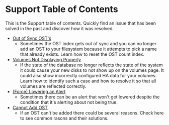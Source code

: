 # Support Table of Contents

This is the Support table of contents. Quickly find an issue that has been solved in the past and discover how it was resolved.

* [Out of Sync OST's](out-of-sync-osts.md)
  - Sometimes the OST index gets out of sync and you can no longer add an OST to your filesystem because it attempts to pick a 
name that already exists. Learn how to reset the OST count index.
* [Volumes Not Displaying Properly](volumes-not-displaying-properly.md)
  - If the state of the database no longer reflects the state of the system it could cause your new disks to not show up on the
  volumes page. It could also show incorrectly configured HA data for your volumes. Learn how to identify such a case and how to
  resolve it so that all volumes are reflected correctly.
* [(Force) Lowering an Alert](lower-alert.md)
  - Sometimes there can be an alert that won't get lowered despite the condition that it's alerting about not being true.
* [Cannot Add OST](cannot-add-osts.md)
  - If an OST can't be added there could be several reasons. Check here to see common rasons and their solutions.